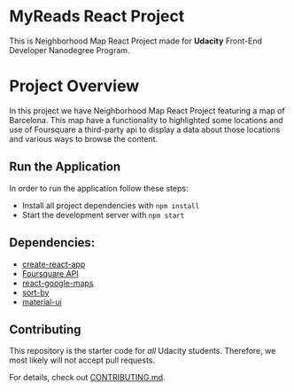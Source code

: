 # MyReads React Project

This is Neighborhood Map React Project made for **Udacity** Front-End Developer Nanodegree Program.

# Project Overview

In this project we have Neighborhood Map React Project featuring a map of Barcelona. This map have a functionality to highlighted some locations and use of Foursquare a third-party api to display a data about those locations and various ways to browse the content.

## Run the Application

In order to run the application follow these steps:
* Install all project dependencies with `npm install`
* Start the development server with `npm start`

## Dependencies:

* [create-react-app](https://github.com/facebook/create-react-app)
* [Foursquare API](https://developer.https://developer.foursquare.com/.com/)
* [react-google-maps](https://github.com/tomchentw/react-google-maps)
* [sort-by](https://github.com/kvnneff/sort-by)
* [material-ui](https://github.com/mui-org/material-ui)

## Contributing

This repository is the starter code for _all_ Udacity students. Therefore, we most likely will not accept pull requests.

For details, check out [CONTRIBUTING.md](CONTRIBUTING.md).